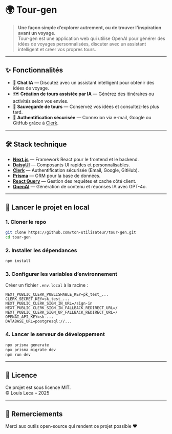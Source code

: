 # 🌍 Tour-gen

> **Une façon simple d’explorer autrement, ou de trouver l’inspiration avant un voyage.**  
Tour-gen est une application web qui utilise OpenAI pour générer des idées de voyages personnalisées, discuter avec un assistant intelligent et créer vos propres tours.  

---

## ✨ Fonctionnalités

- 💬 **Chat IA** — Discutez avec un assistant intelligent pour obtenir des idées de voyage.
- 🗺️ **Création de tours assistée par IA** — Générez des itinéraires ou activités selon vos envies.
- 📌 **Sauvegarde de tours** — Conservez vos idées et consultez-les plus tard.
- 🔐 **Authentification sécurisée** — Connexion via e-mail, Google ou GitHub grâce à [Clerk](https://clerk.dev).

---

## 🛠️ Stack technique

- **[Next.js](https://nextjs.org/)** — Framework React pour le frontend et le backend.
- **[DaisyUI](https://daisyui.com/)** — Composants UI rapides et personnalisables.
- **[Clerk](https://clerk.dev/)** — Authentification sécurisée (Email, Google, GitHub).
- **[Prisma](https://www.prisma.io/)** — ORM pour la base de données.
- **[React Query](https://tanstack.com/query/latest)** — Gestion des requêtes et cache côté client.
- **[OpenAI](https://openai.com/)** — Génération de contenu et réponses IA avec GPT-4o.

---

## 🚀 Lancer le projet en local

### 1. Cloner le repo

```bash
git clone https://github.com/ton-utilisateur/tour-gen.git
cd tour-gen
```

### 2. Installer les dépendances

```bash
npm install
```

### 3. Configurer les variables d’environnement

Créer un fichier `.env.local` à la racine :

```env
NEXT_PUBLIC_CLERK_PUBLISHABLE_KEY=pk_test_...
CLERK_SECRET_KEY=sk_test_...
NEXT_PUBLIC_CLERK_SIGN_IN_URL=/sign-in
NEXT_PUBLIC_CLERK_SIGN_IN_FALLBACK_REDIRECT_URL=/
NEXT_PUBLIC_CLERK_SIGN_UP_FALLBACK_REDIRECT_URL=/
OPENAI_API_KEY=sk-...
DATABASE_URL=postgresql://...
```

### 4. Lancer le serveur de développement

```bash
npx prisma generate
npx prisma migrate dev
npm run dev
```

---

## 📄 Licence

Ce projet est sous licence MIT.  
© Louis Leca – 2025

---

## 🙌 Remerciements

Merci aux outils open-source qui rendent ce projet possible ❤️
